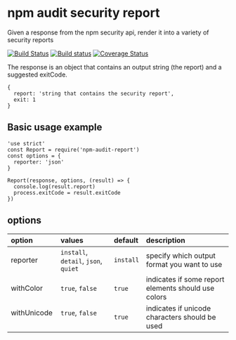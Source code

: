 # npm audit security report

Given a response from the npm security api, render it into a variety of security reports

[![Build Status](https://travis-ci.org/npm/npm-audit-report.svg?branch=master)](https://travis-ci.org/npm/npm-audit-report)
[![Build status](https://ci.appveyor.com/api/projects/status/qictiokvxmqkiuvi/branch/master?svg=true)](https://ci.appveyor.com/project/evilpacket/npm-audit-report/branch/master)
[![Coverage Status](https://coveralls.io/repos/github/npm/npm-audit-report/badge.svg?branch=master)](https://coveralls.io/github/npm/npm-audit-report?branch=master)

The response is an object that contains an output string (the report) and a suggested exitCode.
```
{
  report: 'string that contains the security report',
  exit: 1
}
```


## Basic usage example

```
'use strict'
const Report = require('npm-audit-report')
const options = {
  reporter: 'json'
}

Report(response, options, (result) => {
  console.log(result.report)
  process.exitCode = result.exitCode
})
```


## options

| option        | values                               | default   | description |
| :---          | :---                                 | :---      |:--- |
| reporter      | `install`, `detail`, `json`, `quiet` | `install` | specify which output format you want to use |
| withColor     | `true`, `false`                      | `true`    | indicates if some report elements should use colors |
| withUnicode   | `true`, `false`                      | `true`    | indicates if unicode characters should be used|
